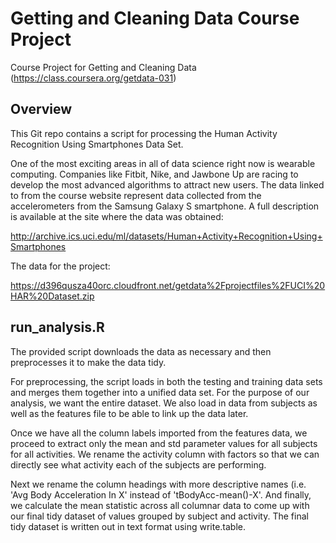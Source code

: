 # Getting and Cleaning Data Course Project

Course Project for Getting and Cleaning Data (https://class.coursera.org/getdata-031)

## Overview 

This Git repo contains a script for processing the Human Activity Recognition Using Smartphones Data Set.

One of the most exciting areas in all of data science right now is wearable computing. Companies like Fitbit, Nike, and Jawbone Up are racing to develop the most advanced algorithms to attract new users. The data linked to from the course website represent data collected from the accelerometers from the Samsung Galaxy S smartphone. A full description is available at the site where the data was obtained: 

http://archive.ics.uci.edu/ml/datasets/Human+Activity+Recognition+Using+Smartphones 

The data for the project: 

https://d396qusza40orc.cloudfront.net/getdata%2Fprojectfiles%2FUCI%20HAR%20Dataset.zip 

## run_analysis.R

The provided script downloads the data as necessary and then preprocesses it to make the data tidy.

For preprocessing, the script loads in both the testing and training data sets and merges them together into a unified data set. For the purpose of our analysis, we want the entire dataset. We also load in data from subjects as well as the features file to be able to link up the data later. 

Once we have all the column labels imported from the features data, we proceed to extract only the mean and std parameter values for all subjects for all activities. We rename the activity column with factors so that we can directly see what activity each of the subjects are performing.

Next we rename the column headings with more descriptive names (i.e. 'Avg Body Acceleration In X' instead of 'tBodyAcc-mean()-X'. And finally, we calculate the mean statistic across all columnar data to come up with our final tidy dataset of values grouped by subject and activity. The final tidy dataset is written out in text format using write.table. 
